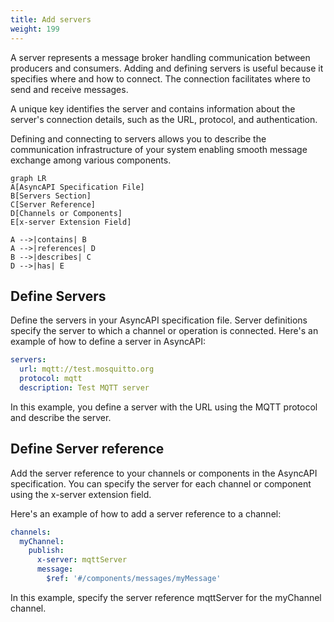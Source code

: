 ```yaml
---
title: Add servers
weight: 199
---
```


A server represents a message broker handling communication between producers and consumers. Adding and defining servers is useful because it specifies where and how to connect. The connection facilitates where to send and receive messages.

A unique key identifies the server and contains information about the server's connection details, such as the URL, protocol, and authentication.

Defining and connecting to servers allows you to describe the communication infrastructure of your system enabling smooth message exchange among various components.

```mermaid
graph LR
A[AsyncAPI Specification File]
B[Servers Section]
C[Server Reference]
D[Channels or Components]
E[x-server Extension Field]

A -->|contains| B
A -->|references| D
B -->|describes| C
D -->|has| E
```

## Define Servers

Define the servers in your AsyncAPI specification file. Server definitions specify the server to which a channel or operation is connected. Here's an example of how to define a server in AsyncAPI:

```yaml
servers:
  url: mqtt://test.mosquitto.org
  protocol: mqtt
  description: Test MQTT server
```

In this example, you define a server with the URL using the MQTT protocol and describe the server.

## Define Server reference

Add the server reference to your channels or components in the AsyncAPI specification. You can specify the server for each channel or component using the x-server extension field.

Here's an example of how to add a server reference to a channel:

```yaml
channels:
  myChannel:
    publish:
      x-server: mqttServer
      message:
        $ref: '#/components/messages/myMessage'
```

In this example, specify the server reference mqttServer for the myChannel channel.
